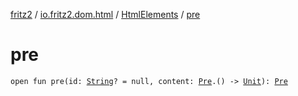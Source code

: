 [fritz2](../../index.md) / [io.fritz2.dom.html](../index.md) / [HtmlElements](index.md) / [pre](./pre.md)

# pre

`open fun pre(id: `[`String`](https://kotlinlang.org/api/latest/jvm/stdlib/kotlin/-string/index.html)`? = null, content: `[`Pre`](../-pre/index.md)`.() -> `[`Unit`](https://kotlinlang.org/api/latest/jvm/stdlib/kotlin/-unit/index.html)`): `[`Pre`](../-pre/index.md)